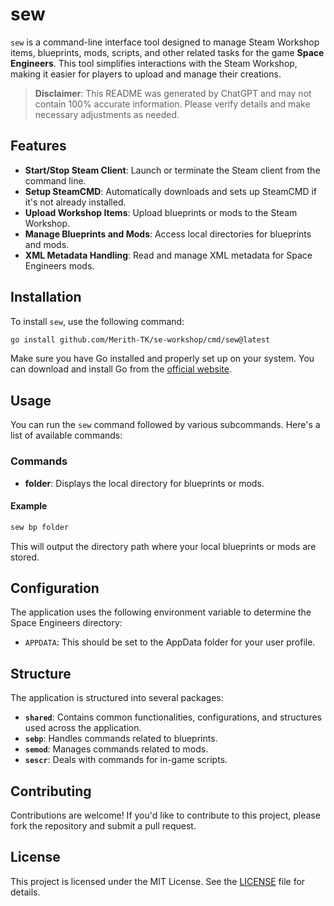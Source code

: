 # sew

`sew` is a command-line interface tool designed to manage Steam Workshop items, blueprints, mods, scripts, and other related tasks for the game **Space Engineers**. This tool simplifies interactions with the Steam Workshop, making it easier for players to upload and manage their creations.

> **Disclaimer**: This README was generated by ChatGPT and may not contain 100% accurate information. Please verify details and make necessary adjustments as needed.

## Features

- **Start/Stop Steam Client**: Launch or terminate the Steam client from the command line.
- **Setup SteamCMD**: Automatically downloads and sets up SteamCMD if it's not already installed.
- **Upload Workshop Items**: Upload blueprints or mods to the Steam Workshop.
- **Manage Blueprints and Mods**: Access local directories for blueprints and mods.
- **XML Metadata Handling**: Read and manage XML metadata for Space Engineers mods.

## Installation

To install `sew`, use the following command:

```bash
go install github.com/Merith-TK/se-workshop/cmd/sew@latest
```

Make sure you have Go installed and properly set up on your system. You can download and install Go from the [official website](https://golang.org/dl/).

## Usage

You can run the `sew` command followed by various subcommands. Here's a list of available commands:

### Commands

- **folder**: Displays the local directory for blueprints or mods.

#### Example

```bash
sew bp folder
```

This will output the directory path where your local blueprints or mods are stored.

## Configuration

The application uses the following environment variable to determine the Space Engineers directory:

- `APPDATA`: This should be set to the AppData folder for your user profile.

## Structure

The application is structured into several packages:

- **`shared`**: Contains common functionalities, configurations, and structures used across the application.
- **`sebp`**: Handles commands related to blueprints.
- **`semod`**: Manages commands related to mods.
- **`sescr`**: Deals with commands for in-game scripts.

## Contributing

Contributions are welcome! If you'd like to contribute to this project, please fork the repository and submit a pull request.

## License

This project is licensed under the MIT License. See the [LICENSE](LICENSE) file for details.
